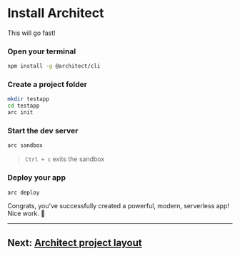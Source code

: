 # Install Architect

This will go fast!

### Open your terminal

```bash
npm install -g @architect/cli
```


### Create a project folder

```bash
mkdir testapp
cd testapp
arc init
```


### Start the dev server

```bash
arc sandbox
```
> <code>Ctrl + c</code> exits the sandbox


### Deploy your app

```bash
arc deploy
```

Congrats, you've successfully created a powerful, modern, serverless app! Nice work. 💖

---

## Next: [Architect project layout](/quickstart/layout)
